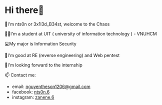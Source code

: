 # Hi there👋
 🌱I'm nts0n or 3x1l3d_B34st, welcome to the Chaos
 
 👨‍🎓I'm a student at UIT ( university of information technology ) - VNUHCM 
 
 💻My major is Information Security 
 
 🔭I'm good at RE (reverse engineering) and Web pentest 
 
 🤔I'm looking forward to the internship 
 
 📫 Contact me:
 - email: nguyentheson1206@gmail.com
 - facebook: [nts0n.6](https://www.facebook.com/gemini.062112/)
 - instagram: [zanene.6](https://www.instagram.com/zanene.6/)

<!--
**nts0n/nts0n** is a ✨ _special_ ✨ repository because its `README.md` (this file) appears on your GitHub profile.


Here are some ideas to get you started:

- 🔭 I’m currently working on ...
- 🌱 I’m currently learning ...
- 👯 I’m looking to collaborate on ...
- 🤔 I’m looking for help with ...
- 💬 Ask me about ...
- 📫 How to reach me: ...
- 😄 Pronouns: ...
- ⚡ Fun fact: ...
-->
